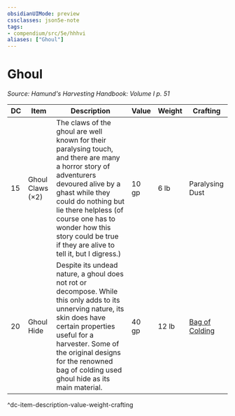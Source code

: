 ```yaml
---
obsidianUIMode: preview
cssclasses: json5e-note
tags:
- compendium/src/5e/hhhvi
aliases: ["Ghoul"]
---
```

# Ghoul
*Source: Hamund's Harvesting Handbook: Volume I p. 51* 

| DC | Item | Description | Value | Weight | Crafting |
|----|------|-------------|-------|--------|----------|
| 15 | Ghoul Claws (×2) | The claws of the ghoul are well known for their paralysing touch, and there are many a horror story of adventurers devoured alive by a ghast while they could do nothing but lie there helpless (of course one has to wonder how this story could be true if they are alive to tell it, but I digress.) | 10 gp | 6 lb | Paralysing Dust |
| 20 | Ghoul Hide | Despite its undead nature, a ghoul does not rot or decompose. While this only adds to its unnerving nature, its skin does have certain properties useful for a harvester. Some of the original designs for the renowned bag of colding used ghoul hide as its main material. | 40 gp | 12 lb | [Bag of Colding](compendium/items/bag-of-colding-hhhvi.md) |
^dc-item-description-value-weight-crafting